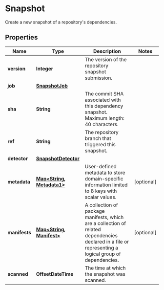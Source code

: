 

# Snapshot

Create a new snapshot of a repository's dependencies.

## Properties

| Name | Type | Description | Notes |
|------------ | ------------- | ------------- | -------------|
|**version** | **Integer** | The version of the repository snapshot submission. |  |
|**job** | [**SnapshotJob**](SnapshotJob.md) |  |  |
|**sha** | **String** | The commit SHA associated with this dependency snapshot. Maximum length: 40 characters. |  |
|**ref** | **String** | The repository branch that triggered this snapshot. |  |
|**detector** | [**SnapshotDetector**](SnapshotDetector.md) |  |  |
|**metadata** | [**Map&lt;String, Metadata1&gt;**](Metadata1.md) | User-defined metadata to store domain-specific information limited to 8 keys with scalar values. |  [optional] |
|**manifests** | [**Map&lt;String, Manifest&gt;**](Manifest.md) | A collection of package manifests, which are a collection of related dependencies declared in a file or representing a logical group of dependencies. |  [optional] |
|**scanned** | **OffsetDateTime** | The time at which the snapshot was scanned. |  |



